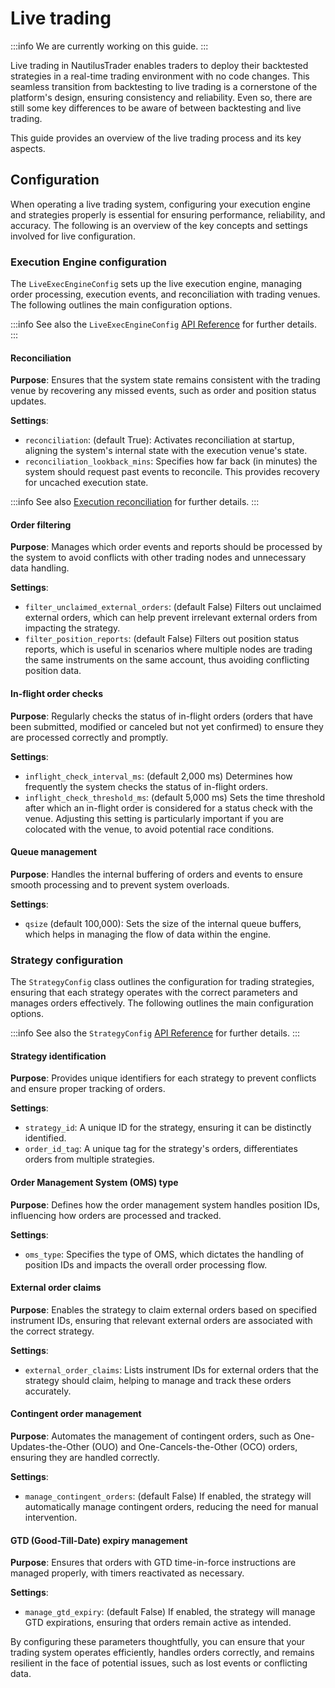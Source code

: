 # Live trading

:::info
We are currently working on this guide.
:::

Live trading in NautilusTrader enables traders to deploy their backtested strategies in a real-time 
trading environment with no code changes. This seamless transition from backtesting to live trading 
is a cornerstone of the platform's design, ensuring consistency and reliability. Even so, there are
still some key differences to be aware of between backtesting and live trading.

This guide provides an overview of the live trading process and its key aspects.

## Configuration

When operating a live trading system, configuring your execution engine and strategies properly is 
essential for ensuring performance, reliability, and accuracy. The following is an overview of the
key concepts and settings involved for live configuration.

### Execution Engine configuration

The `LiveExecEngineConfig` sets up the live execution engine, managing order processing, execution events, and reconciliation with trading venues. 
The following outlines the main configuration options.

:::info
See also the `LiveExecEngineConfig` [API Reference](../api_reference/config#class-liveexecengineconfig) for further details.
:::

#### Reconciliation
  
**Purpose**: Ensures that the system state remains consistent with the trading venue by recovering any missed events, such as order and position status updates.

**Settings**:
 - `reconciliation`: (default True): Activates reconciliation at startup, aligning the system's internal state with the execution venue's state.
 - `reconciliation_lookback_mins`: Specifies how far back (in minutes) the system should request past events to reconcile. This provides recovery for uncached execution state.

:::info
See also [Execution reconciliation](../concepts/execution#execution-reconciliation) for further details.
:::

#### Order filtering

**Purpose**: Manages which order events and reports should be processed by the system to avoid conflicts with other trading nodes and unnecessary data handling.

**Settings**:
 - `filter_unclaimed_external_orders`: (default False) Filters out unclaimed external orders, which can help prevent irrelevant external orders from impacting the strategy.
 - `filter_position_reports`: (default False) Filters out position status reports, which is useful in scenarios where multiple nodes are trading the same instruments on the same account, thus avoiding conflicting position data.

#### In-flight order checks

**Purpose**: Regularly checks the status of in-flight orders (orders that have been submitted, modified or canceled but not yet confirmed) to ensure they are processed correctly and promptly.

**Settings**:
- `inflight_check_interval_ms`: (default 2,000 ms) Determines how frequently the system checks the status of in-flight orders.
- `inflight_check_threshold_ms`: (default 5,000 ms) Sets the time threshold after which an in-flight order is considered for a status check with the venue. Adjusting this setting is particularly important if you are colocated with the venue, to avoid potential race conditions.

#### Queue management

**Purpose**: Handles the internal buffering of orders and events to ensure smooth processing and to prevent system overloads.

**Settings**:
 - `qsize` (default 100,000): Sets the size of the internal queue buffers, which helps in managing the flow of data within the engine.

### Strategy configuration

The `StrategyConfig` class outlines the configuration for trading strategies, ensuring that each strategy operates with the correct parameters and manages orders effectively.
The following outlines the main configuration options.

:::info
See also the `StrategyConfig` [API Reference](../api_reference/config#class-strategyconfig) for further details.
:::

#### Strategy identification

**Purpose**: Provides unique identifiers for each strategy to prevent conflicts and ensure proper tracking of orders.

**Settings**:
 - `strategy_id`: A unique ID for the strategy, ensuring it can be distinctly identified.
 - `order_id_tag`: A unique tag for the strategy's orders, differentiates orders from multiple strategies.

#### Order Management System (OMS) type
        
**Purpose**: Defines how the order management system handles position IDs, influencing how orders are processed and tracked.

**Settings**:
 - `oms_type`: Specifies the type of OMS, which dictates the handling of position IDs and impacts the overall order processing flow.

#### External order claims

**Purpose**: Enables the strategy to claim external orders based on specified instrument IDs, ensuring that relevant external orders are associated with the correct strategy.

**Settings**:
 - `external_order_claims`: Lists instrument IDs for external orders that the strategy should claim, helping to manage and track these orders accurately.

#### Contingent order management

**Purpose**: Automates the management of contingent orders, such as One-Updates-the-Other (OUO) and One-Cancels-the-Other (OCO) orders, ensuring they are handled correctly.

**Settings**:
 - `manage_contingent_orders`: (default False) If enabled, the strategy will automatically manage contingent orders, reducing the need for manual intervention.

#### GTD (Good-Till-Date) expiry management

**Purpose**: Ensures that orders with GTD time-in-force instructions are managed properly, with timers reactivated as necessary.

**Settings**:
 - `manage_gtd_expiry`: (default False) If enabled, the strategy will manage GTD expirations, ensuring that orders remain active as intended.

By configuring these parameters thoughtfully, you can ensure that your trading system operates efficiently,
handles orders correctly, and remains resilient in the face of potential issues, such as lost events or conflicting data.
